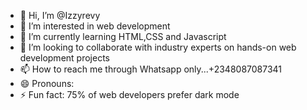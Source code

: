 - 👋 Hi, I’m @Izzyrevy
- 👀 I’m interested in web development
- 🌱 I’m currently learning HTML,CSS and Javascript
- 💞️ I’m looking to collaborate with industry experts on hands-on web development projects 
- 📫 How to reach me through Whatsapp only...+2348087087341 
- 😄 Pronouns:
- ⚡ Fun fact: 75% of web developers prefer dark mode

<!---
Izzyrevy/Izzyrevy is a ✨ special ✨ repository because its `README.md` (this file) appears on your GitHub profile.
You can click the Preview link to take a look at your changes.
--->
